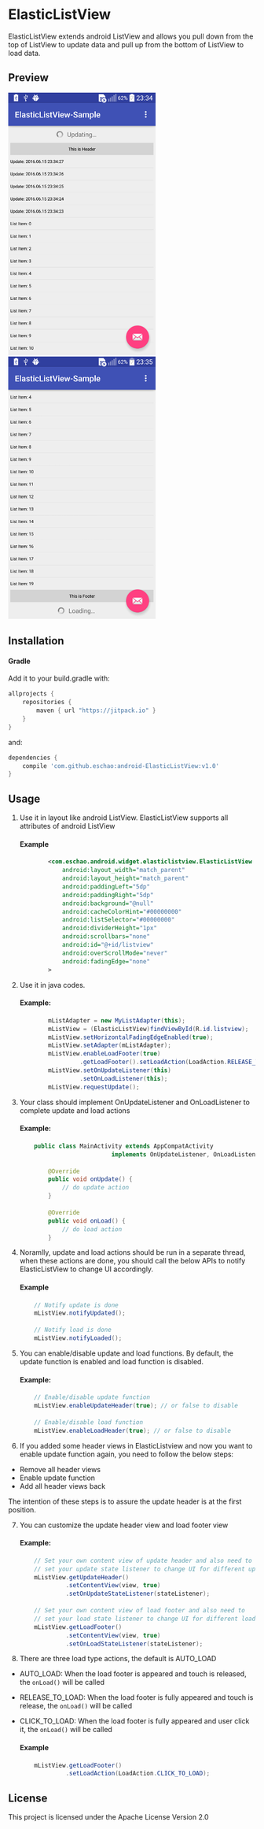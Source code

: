 # ElasticListView
ElasticListView extends android ListView and allows you pull down from the top of ListView to update data and pull up from the bottom of ListView to load data.

## Preview

![updating](images/elasticlistview_updating.png)  ![loading](images/elasticlistview_loading.png)

## Installation

#### Gradle

Add it to your build.gradle with:
```gradle
allprojects {
    repositories {
        maven { url "https://jitpack.io" }
    }
}
```
and:

```gradle
dependencies {
    compile 'com.github.eschao:android-ElasticListView:v1.0'
}
```

## Usage

1. Use it in layout like android ListView. ElasticListView supports all attributes of android ListView

    #### Example
    
    ```xml
            <com.eschao.android.widget.elasticlistview.ElasticListView
                android:layout_width="match_parent"
                android:layout_height="match_parent"
                android:paddingLeft="5dp"
                android:paddingRight="5dp"
                android:background="@null"
                android:cacheColorHint="#00000000"
                android:listSelector="#00000000"
                android:dividerHeight="1px"
                android:scrollbars="none"
                android:id="@+id/listview"
                android:overScrollMode="never"
                android:fadingEdge="none"
            >
    ```
2. Use it in java codes.

    #### Example:
    
    ```java
            mListAdapter = new MyListAdapter(this);
            mListView = (ElasticListView)findViewById(R.id.listview);
            mListView.setHorizontalFadingEdgeEnabled(true);
            mListView.setAdapter(mListAdapter);
            mListView.enableLoadFooter(true)
                     .getLoadFooter().setLoadAction(LoadAction.RELEASE_TO_LOAD);
            mListView.setOnUpdateListener(this)
                     .setOnLoadListener(this);
            mListView.requestUpdate();
    ```
    
3. Your class should implement OnUpdateListener and OnLoadListener to complete update and load actions

    #### Example:
    
    ```java
        public class MainActivity extends AppCompatActivity
                              implements OnUpdateListener, OnLoadListener {
            
            @Override
            public void onUpdate() {
                // do update action
            }
            
            @Override
            public void onLoad() {
                // do load action
            }
    ```
    
4. Noramlly, update and load actions should be run in a separate thread, when these actions are done, you should call the below APIs to notify ElasticListView to change UI accordingly.

    #### Example
    
    ```java
        // Notify update is done
        mListView.notifyUpdated();
        
        // Notify load is done
        mListView.notifyLoaded();
    ```
    
5. You can enable/disable update and load functions. By default, the update function is enabled and load function is disabled.

    #### Example:
    
    ```java
        // Enable/disable update function
        mListView.enableUpdateHeader(true); // or false to disable
        
        // Enable/disable load function
        mListView.enableLoadHeader(true); // or false to disable
    ```
    
6. If you added some header views in ElasticListview and now you want to enable update function again, you need to follow the below steps:

  * Remove all header views
  * Enable update function
  * Add all header views back
  
  The intention of these steps is to assure the update header is at the first position.

7. You can customize the update header view and load footer view

    #### Example:
    
    ```java
        // Set your own content view of update header and also need to
        // set your update state listener to change UI for different update state
        mListView.getUpdateHeader()
                 .setContentView(view, true)
                 .setOnUpdateStateListener(stateListener);
                
        // Set your own content view of load footer and also need to
        // set your load state listener to change UI for different load state
        mListView.getLoadFooter()
                 .setContentView(view, true)
                 .setOnLoadStateListener(stateListener);
    ```
    
8. There are three load type actions, the default is AUTO_LOAD

  * AUTO_LOAD: When the load footer is appeared and touch is released, the `onLoad()` will be called
  * RELEASE_TO_LOAD: When the load footer is fully appeared and touch is release, the `onLoad()` will be called
  * CLICK_TO_LOAD: When the load footer is fully appeared and user click it, the `onLoad()` will be called
  
    #### Example

    ```java
        mListView.getLoadFooter()
                 .setLoadAction(LoadAction.CLICK_TO_LOAD);
    ```

## License
This project is licensed under the Apache License Version 2.0
